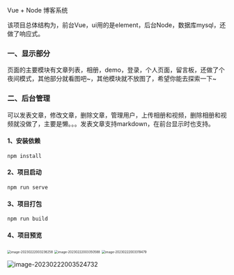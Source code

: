 Vue + Node 博客系统

​	该项目总体结构为，前台Vue，ui用的是element，后台Node，数据库mysql，还做了响应式。



### 一、显示部分

页面的主要模块有文章列表，相册，demo，登录，个人页面，留言板，还做了个夜间模式，其他部分就看图吧~，其他模块就不放图了，希望你能去探索一下~



### 二、后台管理

可以发表文章，修改文章，删除文章，管理用户，上传相册和视频，删除相册和视频就没做了，主要是懒。。。发表文章支持markdown，在前台显示时也支持。



#### 1、安装依赖

```
npm install
```

#### 2、项目启动
```
npm run serve
```

#### 3、项目打包

```
npm run build
```

#### 4、项目预览

<img src="README.assets/image-20230222003236258.png" alt="image-20230222003236258" style="zoom: 50%;" />

<img src="README.assets/image-20230222003350588.png" alt="image-20230222003350588" style="zoom: 50%;" />



<img src="README.assets/image-20230222003319479.png" alt="image-20230222003319479" style="zoom:50%;" />

![image-20230222003524732](README.assets/image-20230222003524732.png)